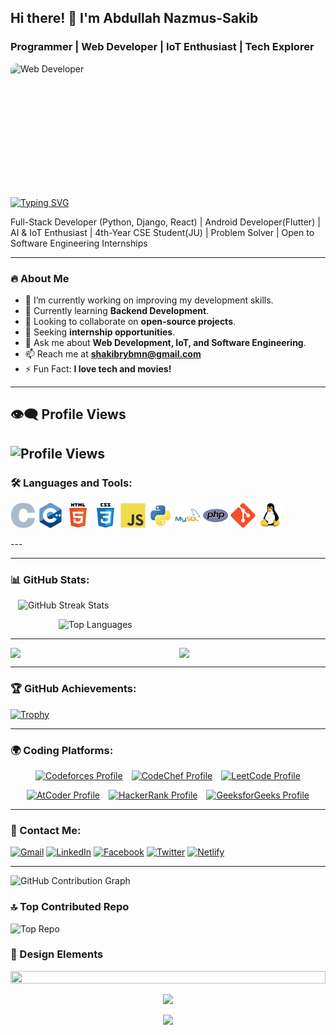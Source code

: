 ## Hi there! 👋 I'm Abdullah Nazmus-Sakib  
### Programmer | Web Developer | IoT Enthusiast | Tech Explorer  

<div style="border-radius: 10px; overflow: hidden; width: 600px; height: 200px;">
    <img src="https://pbs.twimg.com/profile_banners/1835360782642802688/1728361101/600x200" alt="Web Developer" style="width: 100%; height: 100%; object-fit: cover;">
</div>

[![Typing SVG](https://readme-typing-svg.herokuapp.com?font=Fira+Code&size=24&pause=1000&color=0078D7&center=true&vCenter=true&width=600&lines=Assalamu+Alikum!+I'm+Abdullah+Nazmus-Sakib;Programmer+%7C+Web+Developer;IoT+Enthusiast+%7C+Tech+Explorer;Building+Solutions+with+Purpose)](https://git.io/typing-svg)


Full-Stack Developer (Python, Django, React) | Android Developer(Flutter) | AI & IoT Enthusiast | 4th-Year CSE Student(JU) | Problem Solver | Open to Software Engineering Internships

---
### 🔥 About Me
- 🔭 I’m currently working on improving my development skills.
- 🌱 Currently learning **Backend Development**.
- 👯 Looking to collaborate on **open-source projects**.
- 🤝 Seeking **internship opportunities**.
- 💬 Ask me about **Web Development, IoT, and Software Engineering**.
- 📫 Reach me at **shakibrybmn@gmail.com**
- ⚡ Fun Fact: **I love tech and movies!**
---
## 👁️‍🗨️ Profile Views
![Profile Views](https://komarev.com/ghpvc/?username=AbdullahRFA&label=PROFILE+VIEWS&color=0e75b6&style=flat)
---
### 🛠️ Languages and Tools:
<p align="left">
  <img src="https://raw.githubusercontent.com/devicons/devicon/master/icons/c/c-original.svg" alt="C" width="40" height="40"/>
  <img src="https://raw.githubusercontent.com/devicons/devicon/master/icons/cplusplus/cplusplus-original.svg" alt="C++" width="40" height="40"/>
  <img src="https://raw.githubusercontent.com/devicons/devicon/master/icons/html5/html5-original-wordmark.svg" alt="HTML5" width="40" height="40"/>
  <img src="https://raw.githubusercontent.com/devicons/devicon/master/icons/css3/css3-original-wordmark.svg" alt="CSS3" width="40" height="40"/>
  <img src="https://raw.githubusercontent.com/devicons/devicon/master/icons/javascript/javascript-original.svg" alt="JavaScript" width="40" height="40"/>
  <img src="https://raw.githubusercontent.com/devicons/devicon/master/icons/python/python-original.svg" alt="Python" width="40" height="40"/>
  <img src="https://raw.githubusercontent.com/devicons/devicon/master/icons/mysql/mysql-original-wordmark.svg" alt="MySQL" width="40" height="40"/>
  <img src="https://raw.githubusercontent.com/devicons/devicon/master/icons/php/php-original.svg" alt="PHP" width="40" height="40"/>
  <img src="https://raw.githubusercontent.com/devicons/devicon/master/icons/git/git-original.svg" alt="Git" width="40" height="40"/>
  <img src="https://raw.githubusercontent.com/devicons/devicon/master/icons/linux/linux-original.svg" alt="Linux" width="40" height="40"/>
</p>
---

<!-- 
# 💻 Tech Stack:
![CSS3](https://img.shields.io/badge/css3-%231572B6.svg?style=for-the-badge&logo=css3&logoColor=white) 
![C++](https://img.shields.io/badge/c++-%2300599C.svg?style=for-the-badge&logo=c%2B%2B&logoColor=white) 
![C](https://img.shields.io/badge/c-%2300599C.svg?style=for-the-badge&logo=c&logoColor=white) 
![HTML5](https://img.shields.io/badge/html5-%23E34F26.svg?style=for-the-badge&logo=html5&logoColor=white) 
![Java](https://img.shields.io/badge/java-%23ED8B00.svg?style=for-the-badge&logo=openjdk&logoColor=white) 
![JavaScript](https://img.shields.io/badge/javascript-%23323330.svg?style=for-the-badge&logo=javascript&logoColor=%23F7DF1E) 
![Python](https://img.shields.io/badge/python-3670A0?style=for-the-badge&logo=python&logoColor=ffdd54) 
![AWS](https://img.shields.io/badge/AWS-%23FF9900.svg?style=for-the-badge&logo=amazon-aws&logoColor=white) 
![Oracle](https://img.shields.io/badge/Oracle-F80000?style=for-the-badge&logo=oracle&logoColor=white) 
![Firebase](https://img.shields.io/badge/firebase-%23039BE5.svg?style=for-the-badge&logo=firebase) 
![Google Cloud](https://img.shields.io/badge/GoogleCloud-%234285F4.svg?style=for-the-badge&logo=google-cloud&logoColor=white) 
![Bootstrap](https://img.shields.io/badge/bootstrap-%238511FA.svg?style=for-the-badge&logo=bootstrap&logoColor=white) 
![DaisyUI](https://img.shields.io/badge/daisyui-5A0EF8?style=for-the-badge&logo=daisyui&logoColor=white) 
![Express.js](https://img.shields.io/badge/express.js-%23404d59.svg?style=for-the-badge&logo=express&logoColor=%2361DAFB) 
![Next JS](https://img.shields.io/badge/Next-black?style=for-the-badge&logo=next.js&logoColor=white) 
![NodeJS](https://img.shields.io/badge/node.js-6DA55F?style=for-the-badge&logo=node.js&logoColor=white) 
![React](https://img.shields.io/badge/react-%2320232a.svg?style=for-the-badge&logo=react&logoColor=%2361DAFB) 
![React Native](https://img.shields.io/badge/react_native-%2320232a.svg?style=for-the-badge&logo=react&logoColor=%2361DAFB) 
![React Router](https://img.shields.io/badge/React_Router-CA4245?style=for-the-badge&logo=react-router&logoColor=white) 
![TailwindCSS](https://img.shields.io/badge/tailwindcss-%2338B2AC.svg?style=for-the-badge&logo=tailwind-css&logoColor=white) 
![MySQL](https://img.shields.io/badge/mysql-4479A1.svg?style=for-the-badge&logo=mysql&logoColor=white) 
![Firebase](https://img.shields.io/badge/firebase-a08021?style=for-the-badge&logo=firebase&logoColor=ffcd34) 
![MongoDB](https://img.shields.io/badge/MongoDB-%234ea94b.svg?style=for-the-badge&logo=mongodb&logoColor=white) 
![Canva](https://img.shields.io/badge/Canva-%2300C4CC.svg?style=for-the-badge&logo=Canva&logoColor=white) 
![Figma](https://img.shields.io/badge/figma-%23F24E1E.svg?style=for-the-badge&logo=figma&logoColor=white) 
![Arduino](https://img.shields.io/badge/-Arduino-00979D?style=for-the-badge&logo=Arduino&logoColor=white)
-->


---
### 📊 GitHub Stats:
<div style="display: flex; justify-content: center; align-items: center; gap: 14px; flex-wrap: wrap;">
  <img width="480" src="https://streak-stats.demolab.com/?user=AbdullahRFA" alt="GitHub Streak Stats" />
  <!-- <img src="https://github-readme-streak-stats.herokuapp.com?user=AbdullahRFA&theme=tokyonight-duo&hide_border=true&mode=weekly" alt="GitHub Streak" /> -->
<!--   <img src="https://github-readme-stats.vercel.app/api?username=AbdullahRFA&show_icons=true&count_private=true" alt="GitHub Stats" /> -->
  <img width="350" src="https://github-readme-stats.vercel.app/api/top-langs?username=AbdullahRFA&show_icons=true&locale=en&layout=compact" alt="Top Languages" /> 
</div>
<hr/>
<div style="display: flex; justify-content: center; align-items: center; gap:14px">  
   <img width="420" src="https://leetcard.jacoblin.cool/Abdullah_RFA?theme=dark" style="margin-right: 10px;" />  
   <img width="400" src="https://github-readme-stats.vercel.app/api?username=AbdullahRFA&theme=vue-dark&show_icons=true&hide_border=true&count_private=true" />  
</div>


---
### 🏆 GitHub Achievements:
[![Trophy](https://github-profile-trophy.vercel.app/?username=AbdullahRFA)](https://github.com/ryo-ma/github-profile-trophy)

---
### 🌍 Coding Platforms:
<div style="display: flex; justify-content: center; align-items: center; gap: 14px; flex-wrap: wrap;">
  <a href="https://codeforces.com/profile/A_N_S_RFA" target="_blank">
    <img src="https://badges.joonhyung.xyz/codeforces/A_N_S_RFA.svg" alt="Codeforces Profile" height="40">
  </a>
  
  <a href="https://www.codechef.com/users/a_n_s_rfa" target="_blank">
    <img src="https://cp-logo.vercel.app/codechef/a_n_s_rfa" alt="CodeChef Profile" height="40">
  </a>
  
  <a href="https://leetcode.com/u/Abdullah_RFA/" target="_blank">
    <img src="https://img.shields.io/badge/LeetCode-FFA116?style=for-the-badge&logo=leetcode&logoColor=white" alt="LeetCode Profile" height="40">
  </a>
  
  <a href="https://atcoder.jp/users/A_N_S_RFA" target="_blank">
    <img src="https://img.shields.io/badge/AtCoder-blue?style=for-the-badge" alt="AtCoder Profile" height="40">
  </a>
  
  <a href="https://www.hackerrank.com/Abdullah_30_383" target="_blank">
    <img src="https://img.shields.io/badge/HackerRank-32CD32?style=for-the-badge&logo=hackerrank&logoColor=white" alt="HackerRank Profile" height="40">
  </a>
  
  <a href="https://www.geeksforgeeks.org/user/abdullah_30_383/" target="_blank">
    <img src="https://img.shields.io/badge/GeeksforGeeks-0F9D58?style=for-the-badge&logo=geeksforgeeks&logoColor=white" alt="GeeksforGeeks Profile" height="40">
  </a>
</div> 


---
### 📩 Contact Me:
[![Gmail](https://img.shields.io/badge/Gmail-D14836?style=for-the-badge&logo=gmail&logoColor=white)](mailto:shakibrybmn@gmail.com)
[![LinkedIn](https://img.shields.io/badge/LinkedIn-0077B5?style=for-the-badge&logo=linkedin&logoColor=white)](https://www.linkedin.com/in/abdullah-nazmus-sakib-04024b261/)
[![Facebook](https://img.shields.io/badge/Facebook-1877F2?style=for-the-badge&logo=facebook&logoColor=white)](https://www.facebook.com/profile.php?id=100008509008772)
[![Twitter](https://img.shields.io/badge/Twitter-1DA1F2?style=for-the-badge&logo=twitter&logoColor=white)](https://x.com/AbdullahRFA)
[![Netlify](https://img.shields.io/badge/Netlify-00C7B7?style=for-the-badge&logo=netlify&logoColor=white)](https://app.netlify.com/teams/abdullahrfa/sites)


---




<!-- <h2 align="center">Visitor Count</h2>
<p align="center">
  <img align="center" alt="" width="40%" src="https://profile-counter.glitch.me/AbdullahRFA/count.svg" />
</p> -->

<!-- Contribution Graph -->
![GitHub Contribution Graph](https://github-readme-activity-graph.vercel.app/graph?username=AbdullahRFA&theme=github)
### 🔝 Top Contributed Repo
![Top Repo](https://github-contributor-stats.vercel.app/api?username=AbdullahRFA&limit=10&theme=dark&combine_all_yearly_contributions=true)


### 🎨 Design Elements
<!--for rgb line -->
<p align="center">
<img src="https://i.imgur.com/dBaSKWF.gif" height="20" width="100%">
</p>

<!--📰RSS / TAKE IMAGE FROM https://github.com/trinib/trinib/blob/main/images/marquee.svg TO YOUR REPO AND EDIT IT-->
<p align="center">
<img src="https://raw.githubusercontent.com/trinib/trinib/a5f17399d881c5651a89bfe4a621014b08346cf0/images/marquee.svg">

<!--🎨 CAPSULE (Sky Blue Gradient) -->
<p align="center">
  <img src="https://capsule-render.vercel.app/api?type=shark&height=30&section=header&reversal=false&color=0:87CEEB,100:00BFFF">
</p>
